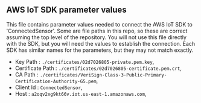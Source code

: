 ## AWS IoT SDK parameter values
This file contains parameter values needed to connect the AWS IoT SDK to 'ConnectedSensor'. Some are file paths
in this repo, so these are correct assuming the top level of the repository. You will not use this file directly
with the SDK, but you will need the values to establish the connection. Each SDK has similar names for the parameters, but
they may not match exactly.

- Key Path   : `./certificates/02d7026805-private.pem.key`,
- Certificate Path  : `./certificates/02d7026805-certificate.pem.crt`,
- CA Path    : `./certificates/VeriSign-Class-3-Public-Primary-Certification-Authority-G5.pem`,
- Client Id  : `ConnectedSensor`,
- Host       : `a2oqv2xg9kt66v.iot.us-east-1.amazonaws.com`,